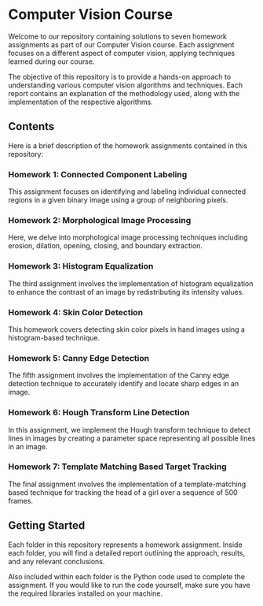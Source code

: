 # Computer Vision Course


Welcome to our repository containing solutions to seven homework assignments as part of our Computer Vision course. Each assignment focuses on a different aspect of computer vision, applying techniques learned during our course.

The objective of this repository is to provide a hands-on approach to understanding various computer vision algorithms and techniques. Each report contains an explanation of the methodology used, along with the implementation of the respective algorithms.

## Contents

Here is a brief description of the homework assignments contained in this repository:


### Homework 1: Connected Component Labeling

This assignment focuses on identifying and labeling individual connected regions in a given binary image using a group of neighboring pixels.

### Homework 2: Morphological Image Processing
Here, we delve into morphological image processing techniques including erosion, dilation, opening, closing, and boundary extraction.

### Homework 3: Histogram Equalization
The third assignment involves the implementation of histogram equalization to enhance the contrast of an image by redistributing its intensity values.

### Homework 4: Skin Color Detection
This homework covers detecting skin color pixels in hand images using a histogram-based technique.

### Homework 5: Canny Edge Detection
The fifth assignment involves the implementation of the Canny edge detection technique to accurately identify and locate sharp edges in an image.

### Homework 6: Hough Transform Line Detection
In this assignment, we implement the Hough transform technique to detect lines in images by creating a parameter space representing all possible lines in an image.

### Homework 7: Template Matching Based Target Tracking
The final assignment involves the implementation of a template-matching based technique for tracking the head of a girl over a sequence of 500 frames.
## Getting Started

Each folder in this repository represents a homework assignment. Inside each folder, you will find a detailed report outlining the approach, results, and any relevant conclusions.

Also included within each folder is the Python code used to complete the assignment. If you would like to run the code yourself, make sure you have the required libraries installed on your machine.